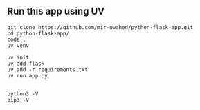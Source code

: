 ## Run this app using UV
```
git clone https://github.com/mir-owahed/python-flask-app.git
cd python-flask-app/
code .
uv venv

uv init
uv add flask
uv add -r requirements.txt 
uv run app.py 


python3 -V
pip3 -V
```
